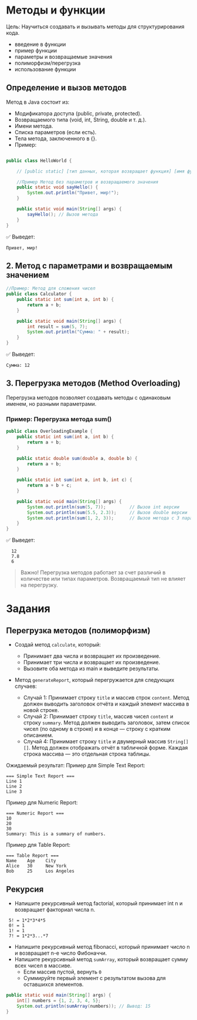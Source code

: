 # Методы и функции

Цель: Научиться создавать и вызывать методы для структурирования кода.

* введение в функции
* пример функции 
* параметры и возвращаемые значения
* полиморфизм/перегрузка
* использование функции


## Определение и вызов методов
   Метод в Java состоит из:
* Модификатора доступа (public, private, protected).
* Возвращаемого типа (void, int, String, double и т. д.).
* Имени метода.
* Списка параметров (если есть).
* Тела метода, заключенного в {}.
* Пример:
```java

public class HelloWorld {

    // [public static] [тип данных, которая возвращает функция] [имя функции] ([аргументы функции])

    //Пример Метод без параметров и возвращаемого значения
    public static void sayHello() {
        System.out.println("Привет, мир!");
    }

    public static void main(String[] args) {
        sayHello(); // Вызов метода
    }
}

```
✅ Выведет:
```text
Привет, мир!
```


## 2. Метод с параметрами и возвращаемым значением

```java
//Пример: Метод для сложения чисел
public class Calculator {
    public static int sum(int a, int b) {
        return a + b;
    }

    public static void main(String[] args) {
        int result = sum(5, 7);
        System.out.println("Сумма: " + result);
    }
}
```
✅ Выведет:
```text
Сумма: 12
```

## 3. Перегрузка методов (Method Overloading)

   Перегрузка методов позволяет создавать методы с одинаковым именем, но разными параметрами.

### Пример: Перегрузка метода sum()
```java
public class OverloadingExample {
    public static int sum(int a, int b) {
        return a + b;
    }

    public static double sum(double a, double b) {
        return a + b;
    }

    public static int sum(int a, int b, int c) {
        return a + b + c;
    }

    public static void main(String[] args) {
        System.out.println(sum(5, 7));         // Вызов int версии
        System.out.println(sum(5.5, 2.3));     // Вызов double версии
        System.out.println(sum(1, 2, 3));      // Вызов метода с 3 параметрами
    }
}
```
✅ Выведет:

```text
  12  
  7.8  
  6  
```
> Важно! Перегрузка методов работает за счет различий в количестве или типах параметров. Возвращаемый тип не влияет на перегрузку.


# Задания

## Перегрузка методов (полиморфизм)
* Создай метод `calculate`, который:
    * Принимает два числа и возвращает их произведение.
    * Принимает три числа и возвращает их произведение.
    * Вызовите оба метода из main и выведите результаты.

* Метод `generateReport`, который перегружается для следующих случаев:
  * Случай 1: Принимает строку `title` и массив строк `content`. Метод должен выводить заголовок отчёта и каждый элемент массива в новой строке.
  * Случай 2: Принимает строку `title`, массив чисел `content` и строку `summary`. Метод должен выводить заголовок, затем список чисел (по одному в строке) и в конце — строку с кратким описанием.
  * Случай 4: Принимает строку `title` и двумерный массив `String[][]`. Метод должен отображать отчёт в табличной форме. Каждая строка массива — это отдельная строка таблицы.

Ожидаемый результат:
Пример для Simple Text Report:
```
=== Simple Text Report ===
Line 1
Line 2
Line 3
```
Пример для Numeric Report:
```
=== Numeric Report ===
10
20
30
Summary: This is a summary of numbers.
```

Пример для Table Report:
```
=== Table Report ===
Name    Age    City
Alice   30     New York
Bob     25     Los Angeles
```


## Рекурсия
* Напишите рекурсивный метод factorial, который принимает int n и возвращает факториал числа n.
```text
 5! = 1*2*3*4*5
 0! = 1
 1! = 1
 7! = 1*2*3...*7
```

* Напишите рекурсивный метод fibonacci, который принимает число n и возвращает n-е число Фибоначчи.
* Напишите рекурсивный метод `sumArray`, который возвращает сумму всех чисел в массиве.
  * Если массив пустой, вернуть `0`
  * Суммируйте первый элемент с результатом вызова для оставшихся элементов.

```java
public static void main(String[] args) {
    int[] numbers = {1, 2, 3, 4, 5};
    System.out.println(sumArray(numbers)); // Вывод: 15
}
```